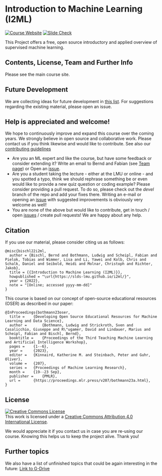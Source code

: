 # Introduction to Machine Learning (I2ML)

[![Course Website](https://img.shields.io/badge/Main_Course_Site-517FF7)](https://slds-lmu.github.io/i2ml/)
[![Slide Check](https://img.shields.io/badge/Slide_Check-E0911F)](https://slds-lmu.github.io/lecture_i2ml/)

This Project offers a free, open source introductory and applied overview of supervised machine learning.

## Contents, License, Team and Further Info
Please see the main course site.

## Future Development
We are collecting ideas for future development in [this list](https://docs.google.com/document/d/1-Qj-i-dgRMiLyniBV2-_bQKtlBUMoMpktc2oGVgll3k/edit?usp=sharing).
For suggestions regarding the existing material, please open an issue.


## Help is appreciated and welcome!

We hope to continuously improve and expand this course over the coming years.
We strongly believe in open source and collaborative work. Please contact us if
you think likewise and would like to contribute.
See also our [contributing guidelines](CONTRIBUTING.md)

- Are you an ML expert and like the course, but have some feedback or consider
  extending it?
  Write an email to Bernd and Fabian (see [Team page](vignettes/team.Rmd)) or
  Open an [issue](https://github.com/compstat-lmu/lecture_i2ml/issues).
- Are you a student taking the lecture - either at the LMU or online - and you
  spotted a typo, think we should rephrase something be or even would like to
  provide a new quiz question or coding example? Please consider providing a
  pull request. To do so, please check out the *devel* branch of the repo and
  add your fixes there. Writing an e-mail or opening an
  [issue](https://github.com/compstat-lmu/lecture_i2ml/issues) with suggested
  improvements is obviously very welcome as well!
- You are none of the above but would like to contribute, get in touch / open
  [issues](https://github.com/compstat-lmu/lecture_i2ml/issues) / create pull
  requests! We are happy about any help.

## Citation

If you use our material, please consider citing us as follows:

```
@misc{bischl22i2ml,
  author = {Bischl, Bernd and Bothmann, Ludwig and Scheipl, Fabian and Pielok, Tobias and Wimmer, Lisa and Li, Yawei and Kolb, Chris and Schalk, Daniel and Seibold, Heidi and Molnar, Christoph and Richter, Jakob},
  title = {{Introduction to Machine Learning (I2ML)}},
  howpublished = "\url{https://slds-lmu.github.io/i2ml/}",
  year = {2022},
  note = "[Online; accessed yyyy-mm-dd]"
}
```

This course is based on our concept of open-source educational resources (OSER) as described in our paper:

```
@InProceedings{bothmann23oser,
  title = 	 {Developing Open Source Educational Resources for Machine Learning and Data Science},
  author =       {Bothmann, Ludwig and Strickroth, Sven and Casalicchio, Giuseppe and R\"ugamer, David and Lindauer, Marius and Scheipl, Fabian and Bischl, Bernd},
  booktitle = 	 {Proceedings of the Third Teaching Machine Learning and Artificial Intelligence Workshop},
  pages = 	 {1--6},
  year = 	 {2023},
  editor = 	 {Kinnaird, Katherine M. and Steinbach, Peter and Guhr, Oliver},
  volume = 	 {207},
  series = 	 {Proceedings of Machine Learning Research},
  month = 	 {19--23 Sep},
  publisher =    {PMLR},
  url = 	 {https://proceedings.mlr.press/v207/bothmann23a.html},
}
```

## License

<a rel="license" href="http://creativecommons.org/licenses/by/4.0/"><img alt="Creative Commons License" style="border-width:0" src="https://i.creativecommons.org/l/by/4.0/88x31.png" /></a><br />This work is licensed under a <a rel="license" href="http://creativecommons.org/licenses/by/4.0/">Creative Commons Attribution 4.0 International License</a>.

We would appreciate it if you contact us in case you are re-using our course.
Knowing this helps us to keep the project alive. Thank you!

## Further topics

We also have a list of unfinished topics that could be again interesting in the future: <a href="https://docs.google.com/spreadsheets/d/1fHbLj4w4J9A9wSqtfQWJsDiWjjnUEyJIEks5cgPLTs0/edit#gid=0">Link to G-Drive</a>

